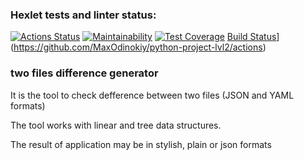 ### Hexlet tests and linter status:
[![Actions Status](https://github.com/MaxOdinokiy/python-project-lvl2/workflows/hexlet-check/badge.svg)](https://github.com/MaxOdinokiy/python-project-lvl2/actions) [![Maintainability](https://api.codeclimate.com/v1/badges/fe3bb6ba27b2a9a9be13/maintainability)](https://codeclimate.com/github/MaxOdinokiy/python-project-lvl2/maintainability) [![Test Coverage](https://api.codeclimate.com/v1/badges/fe3bb6ba27b2a9a9be13/test_coverage)](https://codeclimate.com/github/MaxOdinokiy/python-project-lvl2/test_coverage) [Build Status](https://github.com/MaxOdinokiy/python-project-lvl2/actions/workflows/.build.yml/badge.svg)](https://github.com/MaxOdinokiy/python-project-lvl2/actions)

### two files difference generator

It is the tool to check defference between two files (JSON and YAML formats)

The tool works with linear and tree data structures. 

The result of application may be in stylish, plain or json formats


